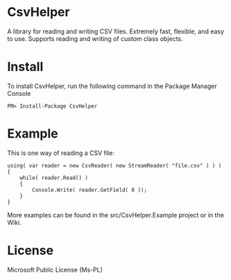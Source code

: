 CsvHelper
=========

A library for reading and writing CSV files. Extremely fast, flexible, and easy to use. Supports reading and writing of custom class objects.

Install
=======

To install CsvHelper, run the following command in the Package Manager Console

    PM> Install-Package CsvHelper

Example
=======

This is one way of reading a CSV file:

    using( var reader = new CsvReader( new StreamReader( "file.csv" ) ) )
    {
        while( reader.Read() )
        {
            Console.Write( reader.GetField( 0 ));            
        }
    }
    
More examples can be found in the src/CsvHelper.Example project or in the Wiki.

License
=======

Microsoft Public License (Ms-PL)
